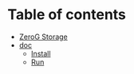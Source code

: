# Table of contents

* [ZeroG Storage](README.md)
* [doc](doc/README.md)
  * [Install](doc/install.md)
  * [Run](doc/run.md)
